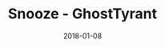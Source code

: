 ---
layout: artPost
title:  Snooze - GhostTyrant
date:   2018-01-08

artTitle: Snooze
artDesc: Original Work
artYear: 2018
artPath: /assets/fullsize/fullsize_snooze.png
artThumb: /assets/thumbnails/thumb_snooze.png
artTwitter: https://twitter.com/GhostTyrant/status/977672966237573120
artMastodon: https://mastodon.art/@GhostTyrant

tags: art test
---